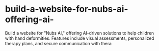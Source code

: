 # build-a-website-for-nubs-ai-offering-ai-
Build a website for "Nubs AI," offering AI-driven solutions to help children with hand deformities. Features include visual assessments, personalized therapy plans, and secure communication with thera

